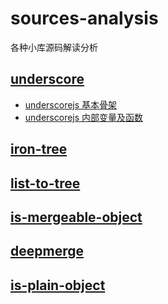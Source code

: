 # sources-analysis
各种小库源码解读分析

## [underscore](https://github.com/jashkenas/underscore/)

- [underscorejs 基本骨架](https://github.com/domsgit/sources-analysis/issues/1)
- [underscorejs 内部变量及函数](https://github.com/domsgit/sources-analysis/issues/2)


## [iron-tree](https://github.com/DenQ/iron-tree)
## [list-to-tree](https://github.com/DenQ/list-to-tree)
## [is-mergeable-object](https://github.com/TehShrike/is-mergeable-object)
## [deepmerge](https://github.com/TehShrike/deepmerge)
## [is-plain-object](https://github.com/jonschlinkert/is-plain-object)
